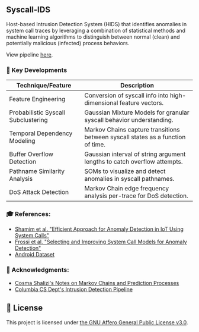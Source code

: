 ## Syscall-IDS

Host-based Intrusion Detection System (HIDS) that identifies anomalies in system call traces by leveraging a combination of statistical methods and machine learning algorithms to distinguish between normal (clean) and potentially malicious (infected) process behaviors.

View pipeline [here](https://github.com/Vismay-dev/SysCall-IDS/blob/main/notebooks/subcom_pipeline.ipynb).

### 🌟 Key Developments

| Technique/Feature                   | Description                                                                     |
|-------------------------------------|---------------------------------------------------------------------------------|
| Feature Engineering                 | Conversion of syscall info into high-dimensional feature vectors.               |
| Probabilistic Syscall Subclustering | Gaussian Mixture Models for granular syscall behavior understanding.            |
| Temporal Dependency Modeling        | Markov Chains capture transitions between syscall states as a function of time. |
| Buffer Overflow Detection           | Gaussian interval of string argument lengths to catch overflow attempts.        |
| Pathname Similarity Analysis        | SOMs to visualize and detect anomalies in syscall pathnames.                    |
| DoS Attack Detection                | Markov Chain edge frequency analysis per-trace for DoS detection.                |

### 🎓 References:

- [Shamim et al. "Efficient Approach for Anomaly Detection in IoT Using System Calls"](https://www.mdpi.com/1424-8220/23/2/652)
- [Frossi et al. "Selecting and Improving System Call Models for Anomaly Detection"](https://maggi.cc/publication/frossi_hybridsyscalls_2009/frossi_hybridsyscalls_2009.pdf)
- [Android Dataset](https://ieeexplore.ieee.org/document/9796248)

### 🙏 Acknowledgments:

- [Cosma Shalizi's Notes on Markov Chains and Prediction Processes](http://bactra.org/notebooks/prediction-process.html)
- [Columbia CS Dept's Intrusion Detection Pipeline](http://ids.cs.columbia.edu/sites/default/files/smt-syscall-discex01.pdf)

## 📝 License

This project is licensed under [the GNU Affero General Public License v3.0](https://www.gnu.org/licenses/agpl-3.0.en.html).
